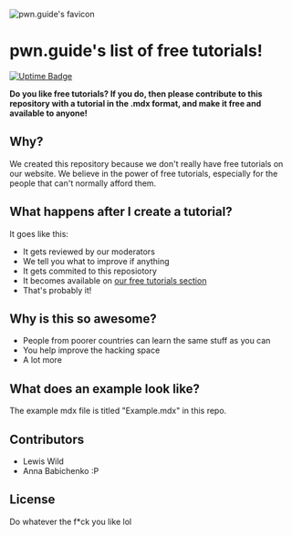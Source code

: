 
![pwn.guide's favicon](https://pwn.guide/favicon.ico)
# pwn.guide's list of free tutorials!
[![Uptime Badge](https://uptime.betterstack.com/status-badges/v1/monitor/wkbf.svg)](https://status.pwn.guide)

**Do you like free tutorials? If you do, then please contribute to this repository with a tutorial in the .mdx format, and make it free and available to anyone!**

## Why?
We created this repository because we don't really have free tutorials on our website. We believe in the power of free tutorials, especially for the people that can't normally afford them.

## What happens after I create a tutorial?
It goes like this:
* It gets reviewed by our moderators
* We tell you what to improve if anything
* It gets commited to this reposiotory
* It becomes available on [our free tutorials section](https://pwn.guide/tutorials)
* That's probably it!





## Why is this so awesome?

* People from poorer countries can learn the same stuff as you can
* You help improve the hacking space
* A lot more

## What does an example look like?
 
The example mdx file is titled "Example.mdx" in this repo.


## Contributors
- Lewis Wild
- Anna Babichenko :P

## License
Do whatever the f*ck you like lol
